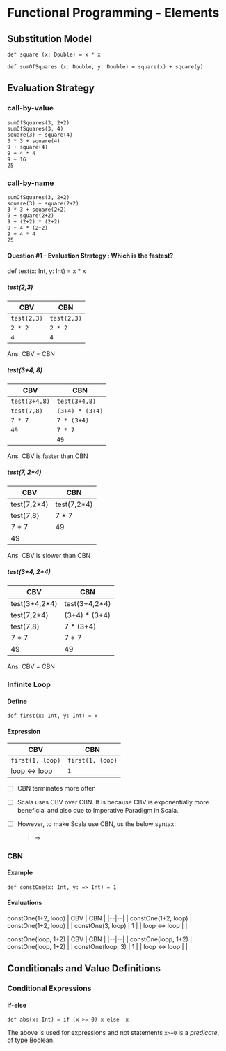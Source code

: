 # Functional Programming - Elements

## Substitution Model

    def square (x: Double) = x * x

    def sumOfSquares (x: Double, y: Double) = square(x) + square(y)

## Evaluation Strategy

### call-by-value

    sumOfSquares(3, 2+2)
    sumOfSquares(3, 4)
    square(3) + square(4)
    3 * 3 + square(4)
    9 + square(4)
    9 + 4 * 4
    9 + 16
    25


### call-by-name

    sumOfSquares(3, 2+2)
    square(3) + square(2+2)
    3 * 3 + square(2+2)
    9 + square(2+2)
    9 + (2+2) * (2+2)
    9 + 4 * (2+2)
    9 + 4 * 4
    25

#### Question #1 - Evaluation Strategy : Which is the fastest?
def test(x: Int, y: Int) = x * x

##### test(2,3)
| CBV | CBN |
|--|--|
| `test(2,3)` | `test(2,3)` |
| `2 * 2` | `2 * 2` |
| `4` | `4` |

Ans. CBV = CBN

##### test(3+4, 8)
| CBV | CBN |
|--|--|
| `test(3+4,8)` | `test(3+4,8)` |
| `test(7,8)` | `(3+4) * (3+4)` |
| `7 * 7` | `7 * (3+4)` |
| `49` | `7 * 7` |
|  | `49` |

Ans. CBV is faster than CBN
	
##### test(7, 2*4)
| CBV | CBN |
|--|--|
| test(7,2*4) | test(7,2*4) |
| test(7,8) | 7 * 7 |
| 7 * 7 | 49 |
| 49 |  |

Ans. CBV is slower than CBN

##### test(3+4, 2*4)
| CBV | CBN |
|--|--|
| test(3+4,2*4) | test(3+4,2*4) |
| test(7,2*4) | (3+4) * (3+4) |
| test(7,8) | 7 * (3+4) |
| 7 * 7 | 7 * 7 |
| 49 | 49 |

Ans. CBV = CBN	


### Infinite Loop
#### Define

    def first(x: Int, y: Int) = x

#### Expression

| CBV | CBN |
|--|--|
| `first(1, loop)` | `first(1, loop)` |
| loop <-> loop | `1` |

 - [ ] CBN terminates more often
 - [ ] Scala uses CBV over CBN.  It is because CBV is exponentially more beneficial and also due to Imperative Paradigm in Scala.
 - [ ] However, to make Scala use CBN, us the below syntax:

	> **=>**

### CBN
#### Example

    def constOne(x: Int, y: => Int) = 1

#### Evaluations
constOne(1+2, loop)
| CBV | CBN |
|--|--|
| constOne(1+2, loop) | constOne(1+2, loop) |
| constOne(3, loop) | 1 |
| loop <-> loop |  |

constOne(loop, 1+2)
| CBV | CBN |
|--|--|
| constOne(loop, 1+2) | constOne(loop, 1+2) |
| constOne(loop, 3) | 1 |
| loop <-> loop |  |

## Conditionals and Value Definitions

### Conditional Expressions
#### if-else

    def abs(x: Int) = if (x >= 0) x else -x

The above is used for expressions and not statements
`x>=0` is a *predicate*, of type Boolean.
<!--stackedit_data:
eyJoaXN0b3J5IjpbLTEyMzUwNzMwNDcsLTQ5ODg1MDEzMCw2Mz
M1MTc2NDIsMTg2MTA2Njc4NywxOTg4MTc3NDAxXX0=
-->